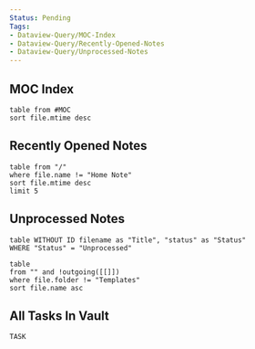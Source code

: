 ```yaml
---
Status: Pending
Tags: 
- Dataview-Query/MOC-Index 
- Dataview-Query/Recently-Opened-Notes
- Dataview-Query/Unprocessed-Notes
---
```



## MOC Index

```dataview
table from #MOC
sort file.mtime desc
```

## Recently Opened Notes 

```dataview
table from "/"
where file.name != "Home Note"
sort file.mtime desc
limit 5
```

## Unprocessed Notes


```dataview
table WITHOUT ID filename as "Title", "status" as "Status"
WHERE "Status" = "Unprocessed"
```

```dataview
table
from "" and !outgoing([[]])
where file.folder != "Templates"
sort file.name asc
```

## All Tasks In Vault

```dataview 
TASK 
```
